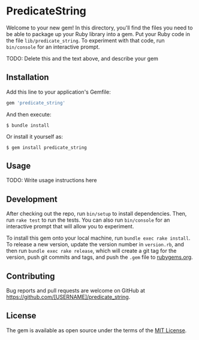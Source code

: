 # PredicateString

Welcome to your new gem! In this directory, you'll find the files you need to be able to package up your Ruby library into a gem. Put your Ruby code in the file `lib/predicate_string`. To experiment with that code, run `bin/console` for an interactive prompt.

TODO: Delete this and the text above, and describe your gem

## Installation

Add this line to your application's Gemfile:

```ruby
gem 'predicate_string'
```

And then execute:

    $ bundle install

Or install it yourself as:

    $ gem install predicate_string

## Usage

TODO: Write usage instructions here

## Development

After checking out the repo, run `bin/setup` to install dependencies. Then, run `rake test` to run the tests. You can also run `bin/console` for an interactive prompt that will allow you to experiment.

To install this gem onto your local machine, run `bundle exec rake install`. To release a new version, update the version number in `version.rb`, and then run `bundle exec rake release`, which will create a git tag for the version, push git commits and tags, and push the `.gem` file to [rubygems.org](https://rubygems.org).

## Contributing

Bug reports and pull requests are welcome on GitHub at https://github.com/[USERNAME]/predicate_string.


## License

The gem is available as open source under the terms of the [MIT License](https://opensource.org/licenses/MIT).
